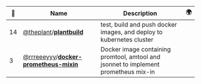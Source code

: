 |:star2: | Name | Description | 🌍|
|---|---|---|---|
|14|[@theplant](https://github.com/theplant)/[**plantbuild**](https://github.com/theplant/plantbuild)|test, build and push docker images, and deploy to kubernetes cluster||
|3|[@rrreeeyyy](https://github.com/rrreeeyyy)/[**docker-prometheus-mixin**](https://github.com/rrreeeyyy/docker-prometheus-mixin)|Docker image containing promtool, amtool and jsonnet to implement prometheus mix-in||


